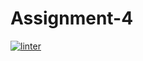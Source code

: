 # Assignment-4
[![linter](https://github.com/Amanda-Groulx/Assignment-4/workflows/linter/badge.svg)](https://github.com/marketplace/actions/super-linter)
